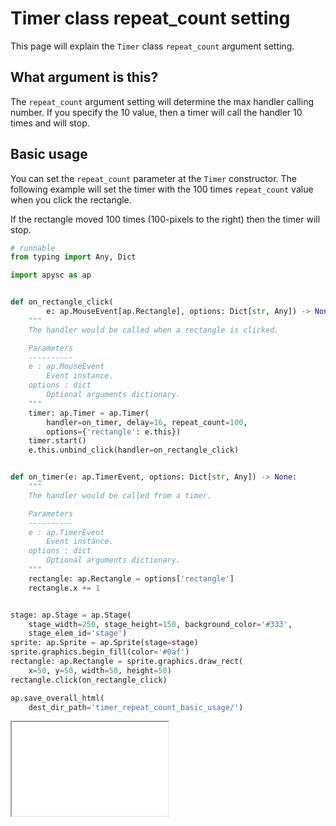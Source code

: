 # Timer class repeat_count setting

This page will explain the `Timer` class `repeat_count` argument setting.

## What argument is this?

The `repeat_count` argument setting will determine the max handler calling number. If you specify the 10 value, then a timer will call the handler 10 times and will stop.

## Basic usage

You can set the `repeat_count` parameter at the `Timer` constructor. The following example will set the timer with the 100 times `repeat_count` value when you click the rectangle.

If the rectangle moved 100 times (100-pixels to the right) then the timer will stop.

```py
# runnable
from typing import Any, Dict

import apysc as ap


def on_rectangle_click(
        e: ap.MouseEvent[ap.Rectangle], options: Dict[str, Any]) -> None:
    """
    The handler would be called when a rectangle is clicked.

    Parameters
    ----------
    e : ap.MouseEvent
        Event instance.
    options : dict
        Optional arguments dictionary.
    """
    timer: ap.Timer = ap.Timer(
        handler=on_timer, delay=16, repeat_count=100,
        options={'rectangle': e.this})
    timer.start()
    e.this.unbind_click(handler=on_rectangle_click)


def on_timer(e: ap.TimerEvent, options: Dict[str, Any]) -> None:
    """
    The handler would be called from a timer.

    Parameters
    ----------
    e : ap.TimerEvent
        Event instance.
    options : dict
        Optional arguments dictionary.
    """
    rectangle: ap.Rectangle = options['rectangle']
    rectangle.x += 1


stage: ap.Stage = ap.Stage(
    stage_width=250, stage_height=150, background_color='#333',
    stage_elem_id='stage')
sprite: ap.Sprite = ap.Sprite(stage=stage)
sprite.graphics.begin_fill(color='#0af')
rectangle: ap.Rectangle = sprite.graphics.draw_rect(
    x=50, y=50, width=50, height=50)
rectangle.click(on_rectangle_click)

ap.save_overall_html(
    dest_dir_path='timer_repeat_count_basic_usage/')
```

<iframe src="static/timer_repeat_count_basic_usage/index.html" width="250" height="150"></iframe>
